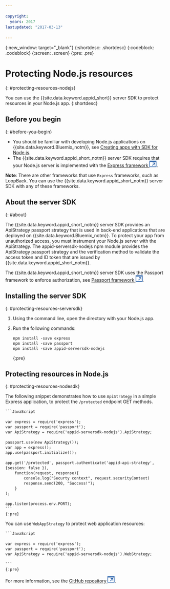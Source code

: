 ```yaml
---

copyright:
  years: 2017
lastupdated: "2017-03-13"

---
```


{:new_window: target="_blank"}
{:shortdesc: .shortdesc}
{:codeblock: .codeblock}
{:screen: .screen}
{:pre: .pre}

# Protecting Node.js resources
{: #protecting-resources-nodejs}

You can use the {{site.data.keyword.appid_short}} server SDK to protect resources in your Node.js app.
{:shortdesc}

## Before you begin
{: #before-you-begin}

* You should be familiar with developing Node.js applications on {{site.data.keyword.Bluemix_notm}}, see [Creating apps with SDK for Node.js](/docs/runtimes/nodejs/index.html#nodejs_runtime).
* The {{site.data.keyword.appid_short_notm}} server SDK requires that your Node.js server is implemented with the <a href="http://expressjs.com/" target="_blank">Express framework <img src="../../icons/launch-glyph.svg" alt="External link icon"></a>.

**Note**: There are other frameworks that use `Express` frameworks, such as LoopBack. You can use the {{site.data.keyword.appid_short_notm}} server SDK with any of these frameworks.

## About the server SDK
{: #about}

The {{site.data.keyword.appid_short_notm}} server SDK provides an ApiStrategy passport strategy that is used in back-end applications that are deployed on {{site.data.keyword.Bluemix_notm}}. To protect your app from unauthorized access, you must instrument your Node.js server with the ApiStrategy. The appid-serversdk-nodejs npm module provides the ApiStrategy passport strategy and the verification method to validate the access token and ID token that are issued by {{site.data.keyword.appid_short_notm}}.

The {{site.data.keyword.appid_short_notm}} server SDK uses the Passport framework to enforce authorization, see <a href="http://passportjs.org/" target="_blank">Passport framework <img src="../../icons/launch-glyph.svg" alt="External link icon"></a>.


## Installing the server SDK
{: #protecting-resources-serversdk}

1. Using the command line, open the directory with your Node.js app.
2. Run the following commands:

    ```
    npm install -save express
    npm install -save passport
    npm install -save appid-serversdk-nodejs
    ```
    {:pre}

## Protecting resources in Node.js
{: #protecting-resources-nodesdk}

The following snippet demonstrates how to use `ApiStrategy` in a simple Express application, to protect the `/protected` endpoint GET methods.

    ```JavaScript

    var express = require('express');
    var passport = require('passport');
    var ApiStrategy = require('appid-serversdk-nodejs').ApiStrategy;

    passport.use(new ApiStrategy());
    var app = express();
    app.use(passport.initialize());

    app.get('/protected', passport.authenticate('appid-api-strategy', {session: false }),
        function(request, response){
            console.log("Securty context", request.securityContext)    
            response.send(200, "Success!");
        }
    );

    app.listen(process.env.PORT);
    ```
    {:pre}

You can use `WebAppStrategy` to protect web application resources:

    ```JavaScript

    var express = require('express');
    var passport = require('passport');
    var ApiStrategy = require('appid-serversdk-nodejs').WebStrategy;

    ```
    {:pre}

For more information, see the <a href="https://github.com/ibm-cloud-security/appid-serversdk-nodejs" target="_blank">GitHub repository <img src="../../icons/launch-glyph.svg" alt="External link icon"></a>.
